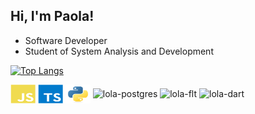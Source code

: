 ## Hi, I'm Paola!

 - Software Developer
 - Student of System Analysis and Development       
          
[![Top Langs](https://github-readme-stats-sigma-five.vercel.app/api/top-langs/?username=paolaagrassi&layout=compact&hide=c%+%+,cMake)](https://github.com/anuraghazra/github-readme-stats)

<div>
<img align="center" alt="lola-Js" height="30" width="40" src="https://raw.githubusercontent.com/devicons/devicon/master/icons/javascript/javascript-plain.svg">
<img align="center" alt="lola-Ts" height="30" width="40" src="https://raw.githubusercontent.com/devicons/devicon/master/icons/typescript/typescript-plain.svg">
<img align="center" alt="lola-Python" height="30" width="40" src="https://raw.githubusercontent.com/devicons/devicon/master/icons/python/python-original.svg">
<img align="center" alt="lola-postgres" height="50" width="50" src="https://github.com/paolaagrassi/paolaagrassi/assets/101572382/5c8d1070-cadd-4fa7-b6dd-fb4961e000e3" />
<img align="center" alt="lola-flt" height="30" width="40" src="https://cdn.jsdelivr.net/gh/devicons/devicon/icons/flutter/flutter-original.svg" />
<img align="center" alt="lola-dart" height="100" width="100" src="https://cdn.jsdelivr.net/gh/devicons/devicon/icons/dart/dart-plain-wordmark.svg" />



<div/>
  
